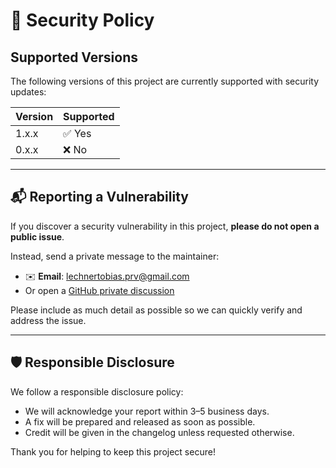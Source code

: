 # 🔐 Security Policy

## Supported Versions

The following versions of this project are currently supported with security updates:

| Version | Supported          |
|---------|--------------------|
| 1.x.x     | ✅ Yes           |
| 0.x.x   | ❌ No              |

---

## 📬 Reporting a Vulnerability

If you discover a security vulnerability in this project, **please do not open a public issue**.

Instead, send a private message to the maintainer:

- ✉️ **Email**: lechnertobias.prv@gmail.com
- Or open a [GitHub private discussion](https://github.com/Zobiii/todo_app/issues)

Please include as much detail as possible so we can quickly verify and address the issue.

---

## 🛡️ Responsible Disclosure

We follow a responsible disclosure policy:
- We will acknowledge your report within 3–5 business days.
- A fix will be prepared and released as soon as possible.
- Credit will be given in the changelog unless requested otherwise.

Thank you for helping to keep this project secure!
